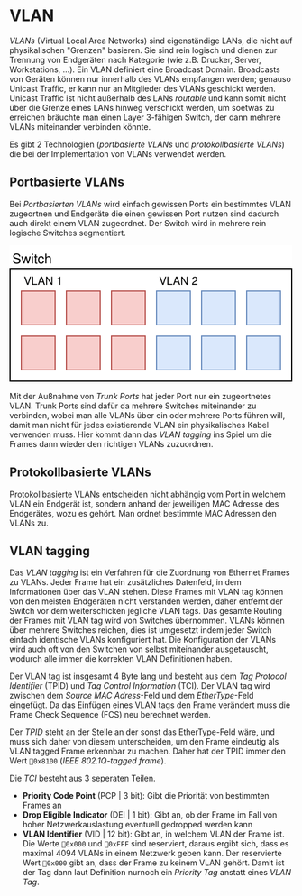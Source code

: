 # VLAN

*VLANs* (Virtual Local Area Networks) sind eigenständige LANs, die nicht auf physikalischen "Grenzen" basieren. Sie sind rein logisch und dienen zur Trennung von Endgeräten nach Kategorie (wie z.B. Drucker, Server, Workstations, ...). Ein VLAN definiert eine Broadcast Domain. Broadcasts von Geräten können nur innerhalb des VLANs empfangen werden; genauso Unicast Traffic, er kann nur an Mitglieder des VLANs geschickt werden. Unicast Traffic ist nicht außerhalb des LANs *routable* und kann somit nicht über die Grenze eines LANs hinweg verschickt werden, um soetwas zu erreichen bräuchte man einen Layer 3-fähigen Switch, der dann mehrere VLANs miteinander verbinden könnte.

Es gibt 2 Technologien (*portbasierte VLANs* und *protokollbasierte VLANs*) die bei der Implementation von VLANs verwendet werden.

## Portbasierte VLANs

Bei *Portbasierten VLANs* wird einfach gewissen Ports ein bestimmtes VLAN zugeortnen und Endgeräte die einen gewissen Port nutzen sind dadurch auch direkt einem VLAN zugeordnet. Der Switch wird in mehrere rein logische Switches segmentiert.

![Portbasierte VLANs (6x VLAN 1, 6x VLAN 2)](../assets/LTI-diagrams-portbased-vlans.svg)

Mit der Außnahme von *Trunk Ports* hat jeder Port nur ein zugeortnetes VLAN. Trunk Ports sind dafür da mehrere Switches miteinander zu verbinden, wobei man alle VLANs über ein oder mehrere Ports führen will, damit man nicht für jedes existierende VLAN ein physikalisches Kabel verwenden muss. Hier kommt dann das *VLAN tagging* ins Spiel um die Frames dann wieder den richtigen VLANs zuzuordnen.

## Protokollbasierte VLANs

Protokollbasierte VLANs entscheiden nicht abhängig vom Port in welchem VLAN ein Endgerät ist, sondern anhand der jeweiligen MAC Adresse des Endgerätes, wozu es gehört. Man ordnet bestimmte MAC Adressen den VLANs zu. 

## VLAN tagging

Das *VLAN tagging* ist ein Verfahren für die Zuordnung von Ethernet Frames zu VLANs. Jeder Frame hat ein zusätzliches Datenfeld, in dem Informationen über das VLAN stehen. Diese Frames mit VLAN tag können von den meisten Endgeräten nicht verstanden werden, daher entfernt der Switch vor dem weiterschicken jegliche VLAN tags. Das gesamte Routing der Frames mit VLAN tag wird von Switches übernommen. VLANs können über mehrere Switches reichen, dies ist umgesetzt indem jeder Switch einfach identische VLANs konfiguriert hat. Die Konfiguration der VLANs wird auch oft von den Switchen von selbst miteinander ausgetauscht, wodurch alle immer die korrekten VLAN Definitionen haben.

Der VLAN tag ist insgesamt 4 Byte lang und besteht aus dem *Tag Protocol Identifier* (TPID) und *Tag Control Information* (TCI). Der VLAN tag wird zwischen dem *Source MAC Adress*-Feld und dem *EtherType*-Feld eingefügt. Da das Einfügen eines VLAN tags den Frame verändert muss die Frame Check Sequence (FCS) neu berechnet werden.

Der *TPID* steht an der Stelle an der sonst das EtherType-Feld wäre, und muss sich daher von diesem unterscheiden, um den Frame eindeutig als VLAN tagged Frame erkennbar zu machen. Daher hat der TPID immer den Wert `0x8100` (*IEEE 802.1Q-tagged frame*).

Die *TCI* besteht aus 3 seperaten Teilen.
- **Priority Code Point** (PCP | 3 bit): Gibt die Priorität von bestimmten Frames an
- **Drop Eligible Indicator** (DEI | 1 bit): Gibt an, ob der Frame im Fall von hoher Netzwerkauslastung eventuell gedropped werden kann
- **VLAN Identifier** (VID | 12 bit): Gibt an, in welchem VLAN der Frame ist. Die Werte `0x000` und `0xFFF` sind reserviert, daraus ergibt sich, dass es maximal 4094 VLANs in einem Netzwerk geben kann. Der reservierte Wert `0x000` gibt an, dass der Frame zu keinem VLAN gehört. Damit ist der Tag dann laut Definition nurnoch ein *Priority Tag* anstatt eines *VLAN Tag*. 